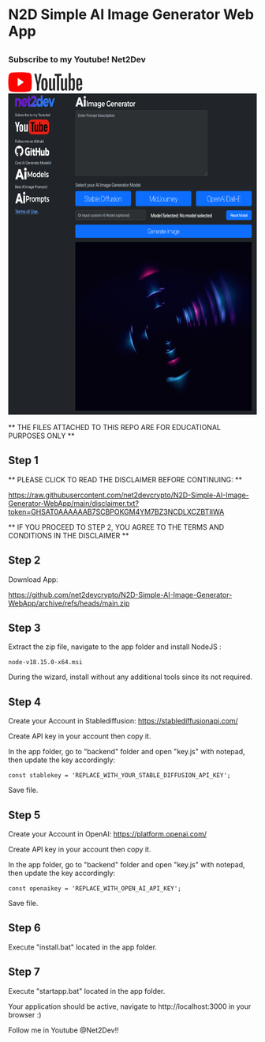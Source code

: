 # N2D Simple AI Image Generator Web App

##
<h3>Subscribe to my Youtube! Net2Dev</h3>
<a href="http://youtube.net2dev.io" target="_blank"><img src="https://github.com/net2devcrypto/misc/blob/main/ytlogo2.png" width="150" height="40"></a>

<img src="https://raw.githubusercontent.com/net2devcrypto/misc/main/app.png" width="650" height="650">


** THE FILES ATTACHED TO THIS REPO ARE FOR EDUCATIONAL PURPOSES ONLY **

## Step 1

** PLEASE CLICK TO READ THE DISCLAIMER BEFORE CONTINUING: **

https://raw.githubusercontent.com/net2devcrypto/N2D-Simple-AI-Image-Generator-WebApp/main/disclaimer.txt?token=GHSAT0AAAAAAB7SCBPOKGM4YM7BZ3NCDLXCZBTIIWA

** IF YOU PROCEED TO STEP 2, YOU AGREE TO THE TERMS AND CONDITIONS IN THE DISCLAIMER **

## Step 2

Download App: 

https://github.com/net2devcrypto/N2D-Simple-AI-Image-Generator-WebApp/archive/refs/heads/main.zip

## Step 3

Extract the zip file, navigate to the app folder and install NodeJS :

```shell
node-v18.15.0-x64.msi
```

During the wizard, install without any additional tools since its not required.

## Step 4

Create your Account in Stablediffusion: https://stablediffusionapi.com/

Create API key in your account then copy it.

In the app folder, go to "backend" folder and open "key.js" with notepad, then update the key accordingly:

```shell
const stablekey = 'REPLACE_WITH_YOUR_STABLE_DIFFUSION_API_KEY';
```

Save file.

## Step 5

Create your Account in OpenAI: https://platform.openai.com/

Create API key in your account then copy it.

In the app folder, go to "backend" folder and open "key.js" with notepad, then update the key accordingly:

```shell
const openaikey = 'REPLACE_WITH_OPEN_AI_API_KEY';
```

Save file.

## Step 6

Execute "install.bat" located in the app folder.

## Step 7

Execute "startapp.bat" located in the app folder.

Your application should be active, navigate to http://localhost:3000 in your browser :)


Follow me in Youtube @Net2Dev!!
